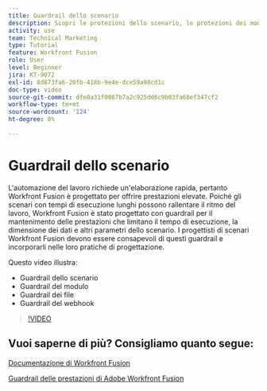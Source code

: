 ```yaml
---
title: Guardrail dello scenario
description: Scopri le protezioni dello scenario, le protezioni dei moduli, le protezioni dei file e le protezioni dei webhook, il tutto in [!DNL Adobe Workfront Fusion].
activity: use
team: Technical Marketing
type: Tutorial
feature: Workfront Fusion
role: User
level: Beginner
jira: KT-9072
exl-id: 8d873fa6-20fb-418b-9e4e-dce59a98cd1c
doc-type: video
source-git-commit: dfe0a31f0087b7a2c925dd6c9b03fa68ef347cf2
workflow-type: tm+mt
source-wordcount: '124'
ht-degree: 0%

---
```


# Guardrail dello scenario

L&#39;automazione del lavoro richiede un&#39;elaborazione rapida, pertanto Workfront Fusion è progettato per offrire prestazioni elevate. Poiché gli scenari con tempi di esecuzione lunghi possono rallentare il ritmo del lavoro, Workfront Fusion è stato progettato con guardrail per il mantenimento delle prestazioni che limitano il tempo di esecuzione, la dimensione dei dati e altri parametri dello scenario. I progettisti di scenari Workfront Fusion devono essere consapevoli di questi guardrail e incorporarli nelle loro pratiche di progettazione.

Questo video illustra:

* Guardrail dello scenario
* Guardrail del modulo
* Guardrail dei file
* Guardrail del webhook

>[!VIDEO](https://video.tv.adobe.com/v/335314/?quality=12&learn=on)

## Vuoi saperne di più? Consigliamo quanto segue:

[Documentazione di Workfront Fusion](https://experienceleague.adobe.com/docs/workfront/using/adobe-workfront-fusion/workfront-fusion-2.html?lang=en)

[Guardrail delle prestazioni di Adobe Workfront Fusion](https://experienceleague.adobe.com/docs/workfront/using/adobe-workfront-fusion/get-started-with-workfront-fusion/fusion-performance-guardrails.html)
